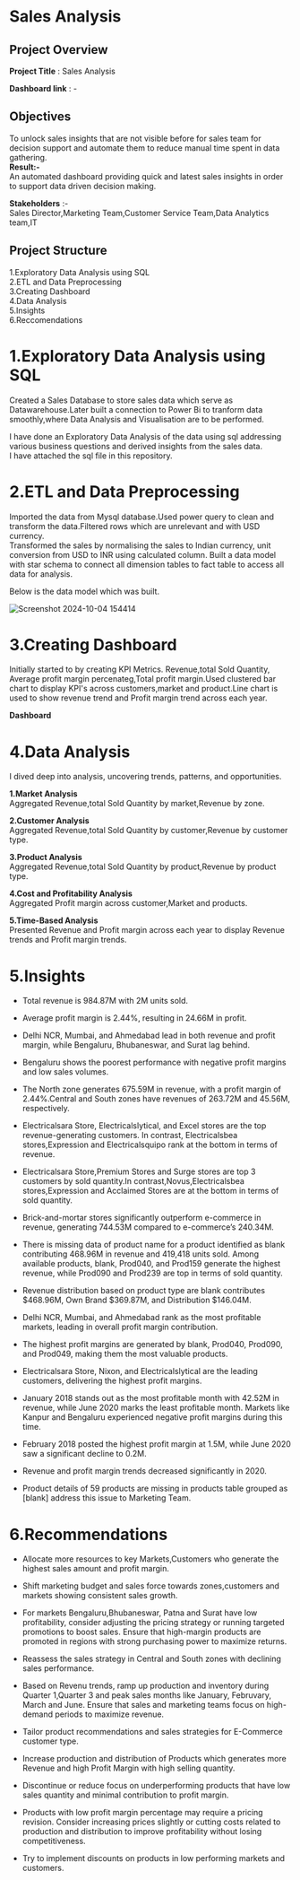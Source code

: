 
# Sales Analysis

## **Project Overview** 

**Project Title** : Sales Analysis

**Dashboard link** : -

## **Objectives**
To unlock sales insights that are not visible before for sales team for decision support and automate them to reduce manual time spent in data gathering.        
**Result:-**         
An automated dashboard providing quick and latest sales insights in order to support data driven decision making.

**Stakeholders** :-  
Sales Director,Marketing Team,Customer Service Team,Data Analytics team,IT

## **Project Structure**

1.Exploratory Data Analysis using SQL         
2.ETL and Data Preprocessing           
3.Creating Dashboard            
4.Data Analysis             
5.Insights           
6.Reccomendations       


# **1.Exploratory Data Analysis using SQL**
Created a Sales Database to store sales data which serve as Datawarehouse.Later built a connection to Power Bi to tranform data smoothly,where Data Analysis and Visualisation are to be performed.          

I have done an Exploratory Data Analysis of the data using sql addressing various  business questions and derived insights from the sales data.    
I have attached the sql file in this repository.


# **2.ETL and Data Preprocessing**
Imported the data from Mysql database.Used power query to clean and transform the data.Filtered rows which are unrelevant and with USD currency.        
Transformed the sales by normalising the sales to Indian currency,
unit conversion from USD to INR using calculated column.
Built a data model with star schema to connect all dimension tables
to fact table to access all data for analysis.

Below is the data model which was built.

![Screenshot 2024-10-04 154414](https://github.com/user-attachments/assets/04908bf0-1aa7-4a89-8f58-5e46b1a307db)




# **3.Creating Dashboard**
Initially started to by creating KPI Metrics.
Revenue,total Sold Quantity, Average profit margin percenateg,Total profit margin.Used clustered bar chart to display KPI's across customers,market and product.Line chart is used to show revenue trend and Profit margin trend across each year.

**Dashboard**


# **4.Data Analysis**
I dived deep into analysis, uncovering trends, patterns, and opportunities.    

**1.Market Analysis**   
Aggregated Revenue,total Sold Quantity by market,Revenue by zone.   


**2.Customer Analysis**   
Aggregated Revenue,total Sold Quantity by customer,Revenue by customer type.  


**3.Product Analysis**   
Aggregated Revenue,total Sold Quantity by product,Revenue by product type.   


**4.Cost and Profitability Analysis**   
Aggregated Profit margin across customer,Market and products.


**5.Time-Based Analysis**      
Presented Revenue and Profit margin across each year to display Revenue trends and Profit margin trends.


# **5.Insights**  

- Total revenue is 984.87M with 2M units sold. 

- Average profit margin is 2.44%, resulting in 24.66M in profit.

- Delhi NCR, Mumbai, and Ahmedabad lead in both revenue and profit margin, while Bengaluru, Bhubaneswar, and Surat lag behind. 

- Bengaluru shows the poorest performance with negative profit margins and low sales volumes. 

- The North zone generates 675.59M in revenue, with a profit margin of 2.44%.Central and South zones have revenues of 263.72M and 45.56M, respectively.

- Electricalsara Store, Electricalslytical, and Excel stores are the top revenue-generating customers. In contrast, Electricalsbea stores,Expression and Electricalsquipo rank at the bottom in terms of revenue.

- Electricalsara Store,Premium Stores and Surge stores are top 3 customers by sold quantity.In contrast,Novus,Electricalsbea stores,Expression and Acclaimed Stores are at the bottom in terms of sold quantity.

- Brick-and-mortar stores significantly outperform e-commerce in revenue, generating 744.53M compared to e-commerce’s 240.34M.

- There is missing data of  product name for a product identified as  blank contributing 468.96M in revenue and 419,418 units sold. Among available products, blank, Prod040, and Prod159 generate the highest revenue, while Prod090 and Prod239 are top in terms of sold quantity.

- Revenue distribution based on product type are blank contributes $468.96M, Own Brand $369.87M, and Distribution $146.04M.

- Delhi NCR, Mumbai, and Ahmedabad rank as the most profitable markets, leading in overall profit margin contribution.

- The highest profit margins are generated by blank, Prod040, Prod090, and Prod049, making them the most valuable products.

- Electricalsara Store, Nixon, and Electricalslytical are the leading customers, delivering the highest profit margins.

- January 2018 stands out as the most profitable month with 42.52M in revenue, while June 2020 marks the least profitable month. Markets like Kanpur and Bengaluru experienced negative profit margins during this time.

- February 2018 posted the highest profit margin at 1.5M, while June 2020 saw a significant decline to 0.2M.

- Revenue and profit margin trends decreased significantly in 2020.

- Product details of 59 products are missing in products table grouped as [blank] address this issue to Marketing Team.

# **6.Recommendations**

* Allocate more resources to key Markets,Customers who generate the highest sales amount and profit margin. 

* Shift marketing budget and sales force towards zones,customers and markets showing consistent sales growth. 

* For markets Bengaluru,Bhubaneswar, Patna and Surat have low profitability, consider adjusting the pricing strategy or running targeted promotions to boost sales. Ensure that high-margin products are promoted in regions with strong purchasing power to maximize returns.

* Reassess the sales strategy in Central and South zones with declining sales performance.

* Based on  Revenu trends, ramp up production and inventory during Quarter 1,Quarter 3 and peak sales months like January, Februvary, March and June. Ensure that sales and marketing teams focus on high-demand periods to maximize revenue.

* Tailor product recommendations and sales strategies for E-Commerce customer type.

* Increase production and distribution of Products which generates more Revenue and high Profit Margin with high selling quantity.

* Discontinue or reduce focus on underperforming products that have low sales quantity and minimal contribution to profit margin.

* Products with low profit margin percentage may require a pricing revision. Consider increasing prices slightly or cutting costs related to production and distribution to improve profitability without losing competitiveness.

* Try to implement discounts on products in low performing markets and customers.


